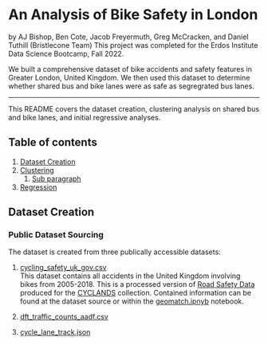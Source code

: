 # An Analysis of Bike Safety in London
by AJ Bishop, Ben Cote, Jacob Freyermuth, Greg McCracken, and Daniel Tuthill (Bristlecone Team)
This project was completed for the Erdos Institute Data Science Bootcamp, Fall 2022.

We built a comprehensive dataset of bike accidents and safety features in Greater London, United Kingdom. We then used this dataset to determine whether shared bus and bike lanes were as safe as segregrated bus lanes.

---

This README covers the dataset creation, clustering analysis on shared bus and bike lanes, and initial regressive analyses.

## Table of contents
1. [Dataset Creation](#dataset)
2. [Clustering](#paragraph1)
    1. [Sub paragraph](#subparagraph1)
3. [Regression](#paragraph2)

## Dataset Creation <a name="dataset"></a>

### Public Dataset Sourcing

The dataset is created from three publically accessible datasets:
1. [cycling_safety_uk_gov.csv](https://zenodo.org/record/5603036#.Y49yTXbMJD9)<br/>
This dataset contains all accidents in the United Kingdom involving bikes from 2005-2018. This is a processed version of [Road Safety Data](https://www.data.gov.uk/dataset/cb7ae6f0-4be6-4935-9277-47e5ce24a11f/road-safety-data) produced for the [CYCLANDS](https://www.nature.com/articles/s41597-022-01333-2) collection. Contained information can be found at the dataset source or within the [geomatch.ipnyb](erdos_AU22_bristlecone/Dataframe_creation/geomatch.ipynb) notebook.

2. [dft_traffic_counts_aadf.csv](https://roadtraffic.dft.gov.uk/downloads)<br/>


3. [cycle_lane_track.json](https://cycling.data.tfl.gov.uk/)
